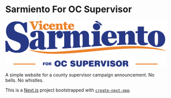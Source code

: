 # Sarmiento For OC Supervisor

<img src="images/for-supervisor-primary_blue.png" alt="Vicente Sarmiento For OC Supervisor" />

A simple website for a county supervisor campaign announcement. No bells. No whistles.

This is a [Next.js](https://nextjs.org/) project bootstrapped with [`create-next-app`](https://github.com/vercel/next.js/tree/canary/packages/create-next-app).
